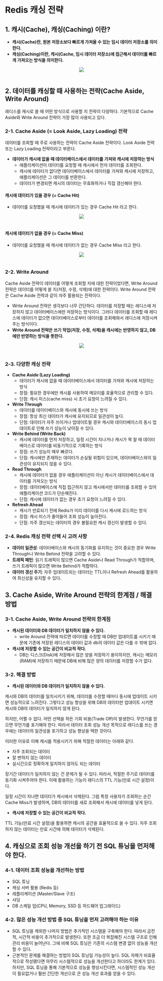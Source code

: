 # Redis 캐싱 전략

## 1. 캐시(Cache), 캐싱(Caching) 이란?

 - __캐시(Cache)란, 원본 저장소보다 빠르게 가져올 수 있는 임시 데이터 저장소를 의미한다.__
 - __캐싱(Caching)이란, 캐시(Cache, 임시 데이터 저장소)에 접근해서 데이터를 빠르게 가져오는 방식을 의미한다.__

<div align="center">
    <img src="./images/Cache.PNG">
</div>
<br/>

## 2. 데이터를 캐싱할 때 사용하는 전략(Cache Aside, Write Around)

레디스를 캐시로 쓸 때 어떤 방식으로 사용할 지 전략이 다양하다. 기본적으로 Cache Aside와 Write Around 전략이 가장 많이 사용되고 있다.

### 2-1. Cache Aside (= Look Aside, Lazy Loading) 전략

데이터를 조회할 때 주로 사용하는 전략이 Cache Aside 전략이다. Look Aside 전략 또는 Lazy Loading 전략이라고 부른다.  

 - __데이터가 캐시에 없을 때 데이터베이스에서 데이터를 가져와 캐시에 저장하는 방식__
    - 애플리케이션이 데이터를 요청할 때 캐시에서 먼저 데이터를 조회한다.
    - 캐시에 데이터가 없다면 데이터베이스에서 데이터를 가져와 캐시에 저장하고, 애플리케이션은 그 데이터를 반환한다.
    - 데이터가 변경되면 캐시의 데이터는 무효화하거나 직접 갱신해야 한다.

#### 캐시에 데이터가 있을 경우 (= Cache Hit)

 - 데이터를 요청했을 때 캐시에 데이터가 있는 경우 Cache Hit 라고 한다.

<div align="center">
    <img src="./images/CacheHit.PNG">
</div>
<br/>

#### 캐시에 데이터가 없을 경우 (= Cache Miss)

 - 데이터를 요청했을 때 캐시에 데이터가 없는 경우 Cache Miss 라고 한다.

<div align="center">
    <img src="./images/CacheMiss.PNG">
</div>
<br/>

### 2-2. Write Around

Cache Aside 전략이 데이터를 어떻게 조회할 지에 대한 전략이었다면, Write Around 전략은 데이터를 어떻게 쓸 지(저장, 수정, 삭제)에 대한 전략이다. Write Around 전략은 Cache Aside 전략과 같이 자주 활용되는 전략이다.

 - Write Around 전략은 생각보다 너무 간단하다. 데이터를 저장할 때는 레디스에 저장하지 않고 데이터베이스에만 저장하는 방식이다. 그러다 데이터를 조회할 때 레디스에 데이터가 없으면 데이터베이스로부터 데이터를 조회해와서 레디스에 저장시켜주는 방식이다.
 - __Write Around 전략은 쓰기 작업(저장, 수정, 삭제)을 캐시에는 반영하지 않고, DB에만 반영하는 방식을 뜻한다.__

<div align="center">
    <img src="./images/WriteAround.PNG">
</div>
<br/>

### 2-3. 다양한 캐싱 전략

 - __Cache Aside (Lazy Loading)__
    - 데이터가 캐시에 없을 때 데이터베이스에서 데이터를 가져와 캐시에 저장하는 방식
    - 장점: 필요한 경우에만 캐시를 사용하여 메모리를 효율적으로 관리할 수 있다.
    - 단점: 캐시 미스(cache miss) 시 초기 요청이 느려질 수 있다.
 - __Write Through__
    - 데이터를 데이터베이스와 캐시에 동시에 쓰는 방식
    - 장점: 항상 최신 데이터가 캐시에 유지되므로 일관성이 높다.
    - 단점: 데이터가 자주 쓰이거나 업데이트될 경우 캐시와 데이터베이스의 동시 업데이트로 인해 쓰기 성능이 낮아질 수 있다.
 - __Write Behind (Write Back)__
    - 캐시에 데이터를 먼저 저장하고, 일정 시간이 지나거나 캐시가 꽉 찰 때 데이터베이스로 데이터를 비동기적으로 기록하는 방식
    - 장점: 쓰기 성능이 매우 빠르다.
    - 단점: 캐시에만 존재하는 데이터가 손실될 위험이 있으며, 데이터베이스와의 일관성이 유지되지 않을 수 있다.
 - __Read Through__
    - 캐시에 데이터가 없을 경우 애플리케이션이 아닌 캐시가 데이터베이스에서 데이터를 가져오는 방식
    - 장점: 데이터베이스에 직접 접근하지 않고 캐시에서만 데이터를 조회할 수 있어 애플리케이션 코드가 단순해진다.
    - 단점: 캐시에 데이터가 없는 경우 초기 요청이 느려질 수 있다.
 - __Refresh Ahead__
    - 캐시가 만료되기 전에 Redis가 미리 데이터를 다시 캐시에 로드하는 방식
    - 장점: 캐시 미스가 줄어들어 조회 성능이 높아진다.
    - 단점: 자주 갱신되는 데이터의 경우 불필요한 캐시 갱신이 발생할 수 있다.

### 2-4. Redis 캐싱 전략 선택 시 고려 사항

 - __데이터 일관성__: 데이터베이스와 캐시의 동기화를 유지하는 것이 중요한 경우 Write Through나 Write Behind 전략을 고려할 수 있다.
 - __트래픽 패턴__: 읽기 트래픽이 많으면 Cache Aside나 Read Through가 적합하며, 쓰기 트래픽이 많으면 Write Behind가 적합하다.
 - __데이터 갱신 주기__: 자주 업데이트되는 데이터는 TTL이나 Refresh Ahead를 활용하여 최신성을 유지할 수 있다.

## 3. Cache Aside, Write Around 전략의 한계점 / 해결 방법

### 3-1. Cache Aside, Write Around 전략의 한계점

 - __캐시된 데이터와 DB 데이터가 일치하지 않을 수 있다.__
    - write Around 전략에 따르면 데이터를 수정할 때 DB만 업데이트를 시키기 때문에 기존에 저장된 레디스의 데이터 값과 db의 데이터 값은 다를 수 밖에 없다.
 - __캐시에 저장할 수 있는 공간이 비교적 작다.__
    - DB는 디스크(Disk)에 저장해서 많은 양을 저장하기 용이하지만, 캐시는 메모리(RAM)에 저장하기 때문에 DB에 비해 많은 양의 데이터를 저장할 수가 없다.

### 3-2. 해결 방법

 - __캐시된 데이터와 DB 데이터가 일치하지 않을 수 있다.__

캐시와 DB의 데이터를 일치시키기 위해, 데이터를 수정할 때마다 동시에 업데이트 시키면 성능적으로 느려진다. 그렇다고 성능 향상을 위해 DB의 데이터만 업데이트 시키면 캐시와 DB의 데이터가 일치하지 않게 된다.

하지만, 어쩔 수 없다. 어떤 선택을 하든 기회 비용(Trade Off)이 발생한다. 무언가를 얻으면 무언가를 포기해야 한다. 따라서 데이터 조회 성능 개선 목적으로 레디스를 쓰는 경우에는 데이터의 일관성을 포기하고 성능 향상을 택한 것이다.

이러한 이유로 이해 캐시를 적용시키기 위해 적절한 데이터는 아래와 같다.

 - 자주 조회되는 데이터
 - 잘 변하지 않는 데이터
 - 실시간으로 정확하게 일치하지 않아도 되는 데이터

장기간 데이터가 일치하지 않는 건 문제가 될 수 있다. 따라서, 적절한 주기로 데이터를 동기화 시켜주어야 한다. 이때 활용하는 기능이 레디스의 TTL 기능(만료 시간 설정)이다.

일정 시간이 지나면 데이터가 캐시에서 삭제된다. 그럼 특정 사용자가 조회하는 순간 Cache Miss가 발생하며, DB의 데이터를 새로 조회해서 캐시에 데이터를 넣게 된다.

 - __캐시에 저장할 수 있는 공간이 비교적 작다.__

TTL 기능(만료 시간 설정)을 활용하면 캐시의 공간을 효율적으로 쓸 수 있다. 자주 조회하지 않는 데이터는 만료 시간에 의해 데이터가 삭제된다.

## 4. 캐싱으로 조회 성능 개선을 하기 전 SQL 튜닝을 먼저해야 한다.

### 4-1. 데이터 조회 성능을 개선하는 방법

 - SQL 튜닝
 - 캐싱 서버 활용 (Redis 등)
 - 레플리케이션 (Master/Slave 구조)
 - 샤딩
 - DB 스케일 업(CPU, Memory, SSD 등 하드웨어 업그레이드)

### 4-2. 많은 성능 개선 방법 중 SQL 튜닝을 먼저 고려해야 하는 이유

 - SQL 튜닝을 제외한 나머지 방법은 추가적인 시스템을 구축해야 한다. 따라서 금전적, 시간적 비용이 추가적으로 발생한다. 또한 조금 더 복잡해진 시스템 구조로 인해 관리 비용이 늘어난다. 그에 비해 SQL 튜닝은 기존의 시스템 변경 없이 성능을 개선할 수 있다.
 - 근본적인 문제를 해결하는 방법이 SQL 튜닝일 가능성이 높다. SQL 자체가 비효율적으로 작성됐다면 아무리 시스템적으로 성능을 개선한다고 하더라도 한계가 있다. 하지만, SQL 튜닝을 통해 기본적으로 성능을 향상시킨다면, 시스템적인 성능 개선이 필요없거나 훨씬 간단한 개선으로 큰 성능 개선 효과를 얻을 수 있다.
